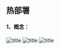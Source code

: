 ## 热部署
#### 1、概念：

![title](https://i.loli.net/2020/01/03/r1sTvknP2wUgl4N.png)
![title](https://i.loli.net/2020/01/03/mGJi5o7OTDnIhZL.png)
![title](https://i.loli.net/2020/01/03/jDEk4GHTUqx5ncB.png)